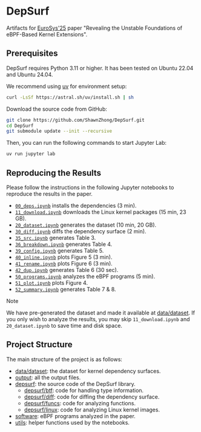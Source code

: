 DepSurf
===


Artifacts for [EuroSys'25](https://2025.eurosys.org/) paper "Revealing the Unstable Foundations of eBPF-Based Kernel Extensions".

## Prerequisites

DepSurf requires Python 3.11 or higher. It has been tested on Ubuntu 22.04 and Ubuntu 24.04.

We recommend using [uv](https://astral.sh/uv/) for environment setup: 

```sh
curl -LsSf https://astral.sh/uv/install.sh | sh
```

Download the source code from GitHub:

```sh
git clone https://github.com/ShawnZhong/DepSurf.git
cd DepSurf
git submodule update --init --recursive
```

Then, you can run the following commands to start Jupyter Lab:

```sh
uv run jupyter lab
```

## Reproducing the Results

Please follow the instructions in the following Jupyter notebooks to reproduce the results in the paper. 

- [`00_deps.ipynb`](./00_deps.ipynb) installs the dependencies (3 min).
- [`11_download.ipynb`](./11_download.ipynb) downloads the Linux kernel packages (15 min, 23 GB). 
- [`20_dataset.ipynb`](./20_dataset.ipynb) generates the dataset (10 min, 20 GB). 
- [`30_diff.ipynb`](./30_diff.ipynb) diffs the dependency surface (2 min).
- [`35_src.ipynb`](./35_src.ipynb) generates Table 3. 
- [`36_breakdown.ipynb`](./36_breakdown.ipynb) generates Table 4.
- [`39_config.ipynb`](./39_config.ipynb) generates Table 5.
- [`40_inline.ipynb`](./40_inline.ipynb) plots Figure 5 (3 min).
- [`41_rename.ipynb`](./41_rename.ipynb) plots Figure 6 (3 min).
- [`42_dup.ipynb`](./42_dup.ipynb) generates Table 6 (30 sec).
- [`50_programs.ipynb`](./50_programs.ipynb) analyzes the eBPF programs (5 min).
- [`51_plot.ipynb`](./51_plot.ipynb) plots Figure 4.
- [`52_summary.ipynb`](./52_summary.ipynb) generates Table 7 & 8.

> [!NOTE]
> We have pre-generated the dataset and made it available at [data/dataset](https://github.com/ShawnZhong/DepSurf-dataset). If you only wish to analyze the results, you may skip `11_download.ipynb` and `20_dataset.ipynb` to save time and disk space.

## Project Structure

The main structure of the project is as follows:

- [data/dataset](https://github.com/ShawnZhong/DepSurf-dataset): the dataset for kernel dependency surfaces.
- [output](./output): all the output files.
- [depsurf](./depsurf): the source code of the DepSurf library.
    - [depsurf/btf](./depsurf/btf): code for handling type information.
    - [depsurf/diff](./depsurf/diff): code for diffing the dependency surface.
    - [depsurf/funcs](./depsurf/funcs): code for analyzing functions.
    - [depsurf/linux](./depsurf/linux): code for analyzing Linux kernel images.
- [software](./software): eBPF programs analyzed in the paper.
- [utils](./utils): helper functions used by the notebooks.
